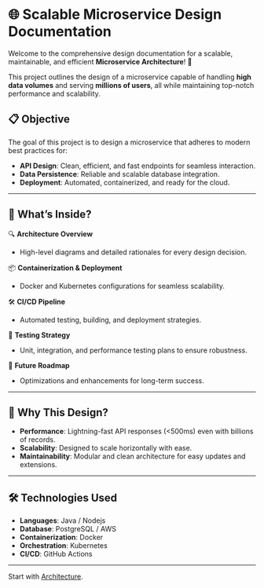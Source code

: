 

# 🌐 **Scalable Microservice Design Documentation**  
Welcome to the comprehensive design documentation for a scalable, maintainable, and efficient **Microservice Architecture**! 🚀  

This project outlines the design of a microservice capable of handling **high data volumes** and serving **millions of users**, all while maintaining top-notch performance and scalability.  

## 📋 **Objective**  
The goal of this project is to design a microservice that adheres to modern best practices for:  
- **API Design**: Clean, efficient, and fast endpoints for seamless interaction.  
- **Data Persistence**: Reliable and scalable database integration.  
- **Deployment**: Automated, containerized, and ready for the cloud.  

---

## 📂 **What’s Inside?**  
🔍 **Architecture Overview**  
- High-level diagrams and detailed rationales for every design decision.  

📦 **Containerization & Deployment**  
- Docker and Kubernetes configurations for seamless scalability.  

🛠️ **CI/CD Pipeline**  
- Automated testing, building, and deployment strategies.  

🧪 **Testing Strategy**  
- Unit, integration, and performance testing plans to ensure robustness.  

🌟 **Future Roadmap**  
- Optimizations and enhancements for long-term success.  

---

## 🤝 **Why This Design?**  
- **Performance**: Lightning-fast API responses (<500ms) even with billions of records.  
- **Scalability**: Designed to scale horizontally with ease.  
- **Maintainability**: Modular and clean architecture for easy updates and extensions.  

---

## 🛠️ **Technologies Used**  
- **Languages**: Java / Nodejs
- **Database**: PostgreSQL / AWS
- **Containerization**: Docker  
- **Orchestration**: Kubernetes  
- **CI/CD**: GitHub Actions  

---

Start with
 [Architecture](https://github.com/RafaelDaitx/TestMazzaTech/blob/main/architecture.md).